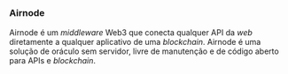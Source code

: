 ##
### Airnode

Airnode é um _middleware_ Web3 que conecta qualquer API da _web_ diretamente a qualquer aplicativo de uma _blockchain_. Airnode é uma solução de oráculo sem servidor, livre de manutenção e de código aberto para APIs e _blockchain_.
